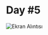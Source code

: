 # Day #5

![Ekran Alıntısı](https://user-images.githubusercontent.com/30186772/68204674-9720b500-ffd9-11e9-9360-7bf3afc6b9f3.PNG)


